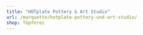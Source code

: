 ```yaml
---
title: "HOTplate Pottery & Art Studio"
url: /marquette/hotplate-pottery-und-art-studio/
shop: Töpferei
---
```

